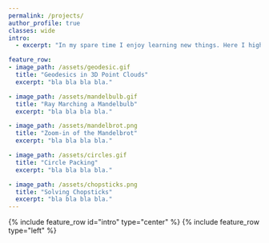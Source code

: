 ```yaml
---
permalink: /projects/
author_profile: true
classes: wide
intro:
  - excerpt: "In my spare time I enjoy learning new things. Here I highlight a few fun, small projects."

feature_row:
- image_path: /assets/geodesic.gif
  title: "Geodesics in 3D Point Clouds"
  excerpt: "bla bla bla bla."

- image_path: /assets/mandelbulb.gif
  title: "Ray Marching a Mandelbulb"
  excerpt: "bla bla bla bla."

- image_path: /assets/mandelbrot.png
  title: "Zoom-in of the Mandelbrot"
  excerpt: "bla bla bla bla."

- image_path: /assets/circles.gif
  title: "Circle Packing"
  excerpt: "bla bla bla bla."

- image_path: /assets/chopsticks.png
  title: "Solving Chopsticks"
  excerpt: "bla bla bla bla."
---
```


{% include feature_row id="intro" type="center" %}
{% include feature_row type="left" %}

